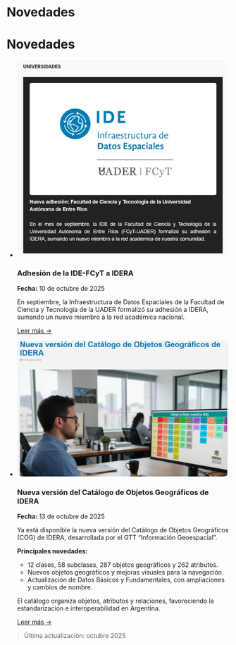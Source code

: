 # Novedades
# Novedades

<div class="grid cards" markdown>

-   <img src="../images/adhesion_idera.jpg" alt="Adhesión IDE-FCyT a IDERA" style="border-radius:10px;"/>

    ### Adhesión de la IDE-FCyT a IDERA  
    **Fecha:** 10 de octubre de 2025

    En septiembre, la Infraestructura de Datos Espaciales de la Facultad de Ciencia y Tecnología de la UADER formalizó su adhesión a IDERA, sumando un nuevo miembro a la red académica nacional.

    [Leer más →](https://mailchi.mp/9cbd10081684/boletn-informativo-ideractiva-mes-10)

-   <img src="../images/catalogo_objetos.jpg" alt="Catálogo de Objetos Geográficos de IDERA" style="border-radius:10px;"/>

    ### Nueva versión del Catálogo de Objetos Geográficos de IDERA  
    **Fecha:** 13 de octubre de 2025

    Ya está disponible la nueva versión del Catálogo de Objetos Geográficos (COG) de IDERA, desarrollada por el GTT “Información Geoespacial”.

    **Principales novedades:**
    - 12 clases, 58 subclases, 287 objetos geográficos y 262 atributos.  
    - Nuevos objetos geográficos y mejoras visuales para la navegación.  
    - Actualización de Datos Básicos y Fundamentales, con ampliaciones y cambios de nombre.

    El catálogo organiza objetos, atributos y relaciones, favoreciendo la estandarización e interoperabilidad en Argentina.

    [Leer más →](https://www.idera.gob.ar/index.php/publicaciones/noticias/nueva-version-del-catalogo-de-objetos-geograficos-de-idera)

</div>


> Última actualización: octubre 2025
